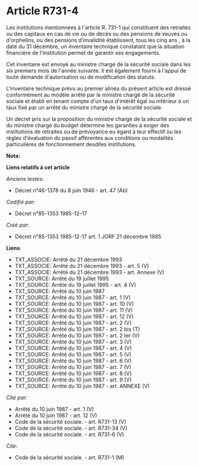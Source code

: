 # Article R731-4

Les institutions mentionnées à l'article R. 731-1 qui constituent des retraites ou des capitaux en cas de vie ou de décès ou
des pensions de veuves ou d'orphelins, ou des pensions d'invalidité établissent, tous les cinq ans   , à la date du 31
décembre, un inventaire technique constatant que la situation financière de l'institution permet de garantir ses
engagements. 

Cet inventaire est envoyé au ministre chargé de la sécurité sociale dans les six premiers mois de l'année suivante. Il est
également fourni à l'appui de toute demande d'autorisation ou de modification des statuts. 

L'inventaire technique prévu au premier alinéa du présent article est dressé conformément au modèle arrêté par le ministre
chargé de la sécurité sociale et établi en tenant compte d'un taux d'intérêt égal ou inférieur à un taux fixé par un arrêté
du ministre chargé de la sécurité sociale. 

Un décret pris sur la proposition du ministre chargé de la sécurité sociale et du ministre chargé du budget détermine les
garanties à exiger des institutions de retraites ou de prévoyance eu égard à leur effectif ou les règles d'évaluation du
passif afférentes aux conditions ou modalités particulières de fonctionnement desdites institutions.

**Nota:**



**Liens relatifs à cet article**

_Anciens textes_:

  - Décret n°46-1378 du 8 juin 1946 - art. 47 (Ab)

_Codifié par_:

  - Décret n°85-1353 1985-12-17

_Créé par_:

  - Décret n°85-1353 1985-12-17 art. 1 JORF 21 décembre 1985

**Liens**:

  - TXT_ASSOCIE: Arrêté du 21 décembre 1993
  - TXT_ASSOCIE: Arrêté du 21 décembre 1993 - art. 5 (V)
  - TXT_ASSOCIE: Arrêté du 21 décembre 1993 - art. Annexe (V)
  - TXT_SOURCE: Arrêté du 19 juillet 1995
  - TXT_SOURCE: Arrêté du 19 juillet 1995 - art. 4 (V)
  - TXT_SOURCE: Arrêté du 10 juin 1987
  - TXT_SOURCE: Arrêté du 10 juin 1987 - art. 1 (V)
  - TXT_SOURCE: Arrêté du 10 juin 1987 - art. 10 (V)
  - TXT_SOURCE: Arrêté du 10 juin 1987 - art. 11 (V)
  - TXT_SOURCE: Arrêté du 10 juin 1987 - art. 12 (V)
  - TXT_SOURCE: Arrêté du 10 juin 1987 - art. 2 (V)
  - TXT_SOURCE: Arrêté du 10 juin 1987 - art. 2 bis (T)
  - TXT_SOURCE: Arrêté du 10 juin 1987 - art. 2 ter (V)
  - TXT_SOURCE: Arrêté du 10 juin 1987 - art. 3 (V)
  - TXT_SOURCE: Arrêté du 10 juin 1987 - art. 4 (V)
  - TXT_SOURCE: Arrêté du 10 juin 1987 - art. 5 (V)
  - TXT_SOURCE: Arrêté du 10 juin 1987 - art. 6 (V)
  - TXT_SOURCE: Arrêté du 10 juin 1987 - art. 7 (V)
  - TXT_SOURCE: Arrêté du 10 juin 1987 - art. 8 (V)
  - TXT_SOURCE: Arrêté du 10 juin 1987 - art. 9 (V)
  - TXT_SOURCE: Arrêté du 10 juin 1987 - art. ANNEXE (V)

_Cité par_:

  - Arrêté du 10 juin 1987 - art. 1 (V)
  - Arrêté du 10 juin 1987 - art. 12 (V)
  - Code de la sécurité sociale. - art. R731-13 (V)
  - Code de la sécurité sociale. - art. R731-34 (V)
  - Code de la sécurité sociale. - art. R731-6 (V)

_Cite_:

  - Code de la sécurité sociale. - art. R731-1 (M)
